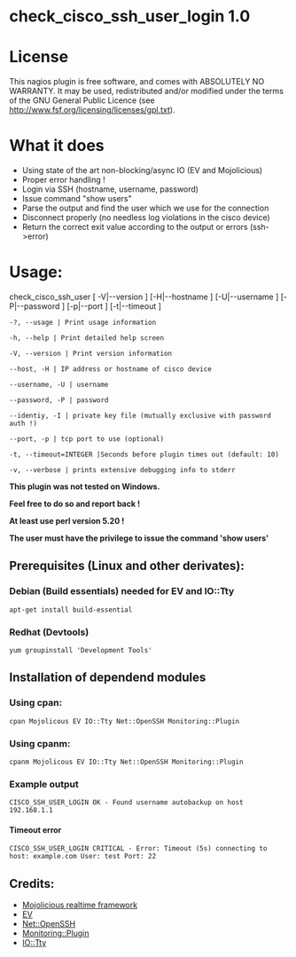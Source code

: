 # check_cisco_ssh_user_login 1.0

# License
 This nagios plugin is free software, and comes with ABSOLUTELY NO WARRANTY.
It may be used, redistributed and/or modified under the terms of the GNU
General Public Licence (see http://www.fsf.org/licensing/licenses/gpl.txt).

# What it does
* Using state of the art non-blocking/async IO (EV and Mojolicious)
* Proper error handling !
* Login via SSH (hostname, username, password)
* Issue command "show users"
* Parse the output and find the user which we use for the connection
*  Disconnect properly (no needless log violations in the cisco device)
*  Return the correct exit value according to the output or errors (ssh->error)

# Usage:
check_cisco_ssh_user [ -V|--version ] [-H|--hostname <host>]
[-U|--username <Username>] [-P|--password <password>]
[-p|--port <tcp port>] [-t|--timeout <timeout>]

`` -?, --usage | Print usage information ``

`` -h, --help | Print detailed help screen ``

``-V, --version | Print version information ``

 ``--host, -H | IP address or hostname of cisco device ``
 
 ``--username, -U | username``
 
 ``--password, -P | password ``

 ``--identiy, -I | private key file (mutually exclusive with password auth !)``
 
 ``--port, -p | tcp port to use (optional)``
 
 ``-t, --timeout=INTEGER |Seconds before plugin times out (default: 10) ``
 
 ``-v, --verbose | prints extensive debugging info to stderr ``

 
  **This plugin was not tested on Windows.**
  
  **Feel free to do so  and report back !**
  
  **At least use perl version 5.20 !**
  
  **The user must have the privilege to issue the command 'show users'**


  ## Prerequisites (Linux and other derivates):
  ### Debian (Build essentials) needed for EV and IO::Tty
  `apt-get install build-essential`
  ### Redhat (Devtools)
  `yum groupinstall 'Development Tools'`
  ## Installation of dependend modules
  ### Using cpan:
  `cpan Mojolicous EV IO::Tty Net::OpenSSH Monitoring::Plugin`
  ### Using cpanm:
  `cpanm Mojolicous EV IO::Tty Net::OpenSSH Monitoring::Plugin`
  ### Example output
  ```CISCO_SSH_USER_LOGIN OK - Found username autobackup on host 192.168.1.1```
  #### Timeout error 
  ```CISCO_SSH_USER_LOGIN CRITICAL - Error: Timeout (5s) connecting to host: example.com User: test Port: 22```
  
  ## Credits:
  * [Mojolicious realtime framework](https://mojolicious.org)
  * [EV](https://metacpan.org/pod/EV)
  * [Net::OpenSSH](https://metacpan.org/pod/Net::OpenSSH)
  * [Monitoring::Plugin](https://metacpan.org/pod/Monitoring::Plugin)
  * [IO::Tty](https://metacpan.org/pod/IO::Tty)
